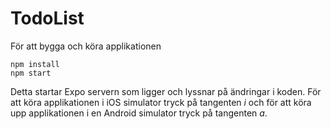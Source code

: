 # TodoList

För att bygga och köra applikationen
```
npm install
npm start
```
Detta startar Expo servern som ligger och lyssnar på ändringar i koden.
För att köra applikationen i iOS simulator tryck på tangenten *i* och för att köra upp applikationen i en Android simulator tryck på tangenten *a*.